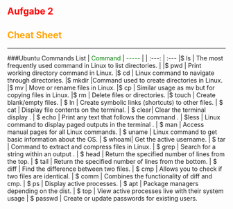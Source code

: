 ## <span style="color: red"> Aufgabe 2 </span>
## <span style="color:orange"> Cheat Sheet </span>
---
###Ubuntu Commands List
|   <span style="color: green"> Command  </span>          |   <span style="color: green"> -----</span>    |
| :---: | :---
|$ ls | The most frequently used command in Linux to list directories.  |
|$ pwd | Print working directory command in Linux. 
|$ cd | Linux command to navigate through directories. 
|$ mkdir |Command used to create directories in Linux. 
|$ mv | Move or rename files in Linux. 
|$ cp | Similar usage as mv but for copying files in Linux. 
|$ rm | Delete files or directories.
|$ touch | Create blank/empty files.
| $ ln | Create symbolic links (shortcuts) to other files. 
| $ cat | Display file contents on the terminal.
| $ clear| Clear the terminal display . 
| $ echo | Print any text that follows the command .
| $less | Linux command to display paged outputs in the terminal .
| $ man |  Access manual pages for all Linux commands. 
| $ uname | Linux command to get basic information about the OS.
| $ whoami| Get the active username. 
| $ tar | Command to extract and compress files in Linux. 
| $ grep | Search for a string within an output . 
| $ head | Return the specified number of lines from the top. 
| $ tail | Return the specified number of lines from the bottom.
| $ diff | Find the difference between two files.
| $ cmp | Allows you to check if two files are identical. 
| $ comm | Combines the functionality of diff and cmp. 
| $ ps | Display active processes. 
| $ apt | Package managers depending on the dist.
| $ top | View active processes live with their system usage 
| $ passwd | Create or update passwords for existing users. 

